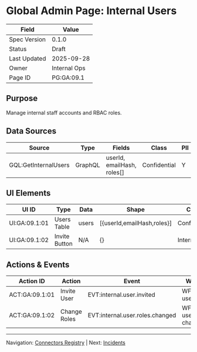 # Global Admin Page: Internal Users

| Field | Value |
|-------|-------|
| Spec Version | 0.1.0 |
| Status | Draft |
| Last Updated | 2025-09-28 |
| Owner | Internal Ops |
| Page ID | PG:GA:09.1 |

## Purpose

Manage internal staff accounts and RBAC roles.

## Data Sources

| Source | Type | Fields | Class | PII | Notes |
|--------|------|--------|-------|-----|-------|
| GQL:GetInternalUsers | GraphQL | userId, emailHash, roles[] | Confidential | Y | Hash only |

## UI Elements

| UI ID | Type | Data | Shape | Class | PII | Notes |
|-------|------|------|-------|-------|-----|-------|
| UI:GA:09.1:01 | Users Table | users | [{userId,emailHash,roles}] | Confidential | Y | Role badges |
| UI:GA:09.1:02 | Invite Button | N/A | {} | Internal | N | Sends email |

## Actions & Events

| Action ID | Action | Event | Workflow |
|-----------|--------|-------|----------|
| ACT:GA:09.1:01 | Invite User | EVT:internal.user.invited | WF:internal-user-invite |
| ACT:GA:09.1:02 | Change Roles | EVT:internal.user.roles.changed | WF:internal-user-role-change |

---
Navigation: [Connectors Registry](ga_pg_08_1_connectors_registry.md) | Next: [Incidents](ga_pg_10_1_incidents.md)
